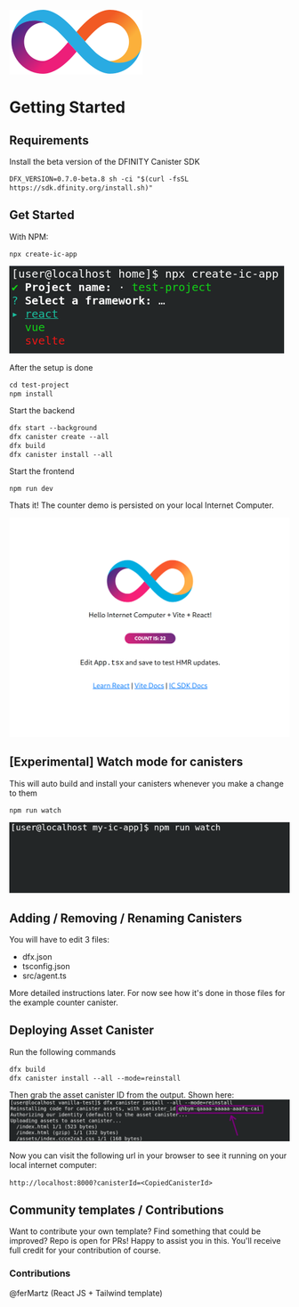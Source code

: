 ![Screenshot](img/dfinity-logo.svg)

# Getting Started

## Requirements

Install the beta version of the DFINITY Canister SDK

```
DFX_VERSION=0.7.0-beta.8 sh -ci "$(curl -fsSL https://sdk.dfinity.org/install.sh)" 
```

## Get Started

With NPM:

```
npx create-ic-app
```


![Screenshot](img/setup.png)

After the setup is done
```
cd test-project
npm install
```
Start the backend
```
dfx start --background
dfx canister create --all
dfx build
dfx canister install --all
```
Start the frontend
```
npm run dev
```
Thats it! The counter demo is persisted on your local Internet Computer.

![Screenshot](img/example.png)

## [Experimental] Watch mode for canisters
This will auto build and install your canisters whenever you make a change to them
```
npm run watch
```

![Screenshot](img/create-ic-app.gif)

## Adding / Removing / Renaming Canisters

You will have to edit 3 files:

* dfx.json
* tsconfig.json
* src/agent.ts

More detailed instructions later. For now see how it's done in those files for the example counter canister.

## Deploying Asset Canister

Run the following commands
```
dfx build
dfx canister install --all --mode=reinstall
```
Then grab the asset canister ID from the output. Shown here:
![Screenshot](img/deployCanister.png)

Now you can visit the following url in your browser to see it running on your local internet computer:

```http://localhost:8000?canisterId=<CopiedCanisterId>```

## Community templates / Contributions
Want to contribute your own template? Find something that could be improved? Repo is open for PRs! Happy to assist you in this. You'll receive full credit for your contribution of course.

### Contributions
@ferMartz (React JS + Tailwind template)